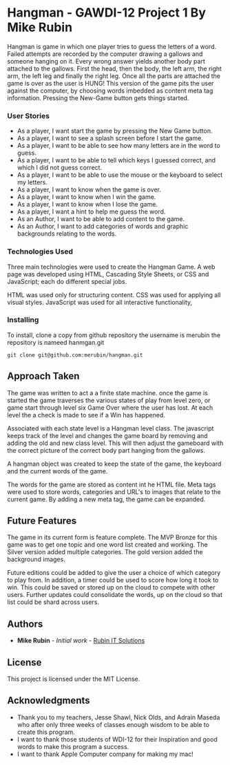 # Hangman - GAWDI-12 Project 1 By Mike Rubin

Hangman is game in which one player tries to guess the letters of a word. Failed attempts are recorded by the computer drawing a gallows and someone hanging on it. Every wrong answer yields another body part attached to the gallows.  First the head, then the body, the left arm, the right arm, the left leg and finally the right leg. Once all the parts are attached the game is over as the user is HUNG! This version of the game pits the user against the computer, by choosing words imbedded as content meta tag information. Pressing the New-Game button gets things started.


### User Stories

* As a player, I want start the game by pressing the New Game button.
* As a player, I want to see a splash screen before I start the game.
* As a player, I want to be able to see how many letters are in the word to guess.
* As a player, I want to be able to tell which keys I guessed correct, and which I did not guess correct.
* As a player, I want to be able to use the mouse or the keyboard to select my letters.
* As a player, I want to know when the game is over.
* As a player, I want to know when I win the game.
* As a player, I want to know when I lose the game.
* As a player, I want a hint to help me guess the word.
* As an Author, I want to be able to add content to the game.
* As an Author, I want to add categories of words and graphic backgrounds relating to the words.

### Technologies Used
Three main technologies were used to create the Hangman Game.  A web page was developed using HTML, Cascading Style Sheets, or CSS and JavaScript; each do different special jobs.

HTML was used only for structuring content.
CSS was used for applying all visual styles.
JavaScript was used for all interactive functionality,



### Installing

To install, clone a copy from github repository the username is merubin the repository is nameed hanmgan.git


```
git clone git@github.com:merubin/hangman.git

```

## Approach Taken

The game was written to act a a finite state machine. once the game is started the game traverses the various states of play from level zero, or game start through level six Game Over where the user has lost.  At each level the a check is made to see if a Win has happened.

Associated with each state level is a Hangman level class. The javascript keeps track of the level and changes the game board by removing and adding the old and new class level.  This will then adjust the gameboard with the correct picture of the correct body part hanging from the gallows.

A hangman object was created to keep the state of the game, the keyboard and the current words of the game.

The words for the game are stored as content int he HTML file.  Meta tags were used to store words, categories and URL's to images that relate to the current game.  By adding a new meta tag, the game can be expanded.


## Future Features

The game in its current form is feature complete.  The MVP Bronze for this game was to get one topic and one word list created and working.  The Silver version added multiple categories.  The gold version added the background images.

Future editions could be added to give the user a choice of which category to play from.  In addition, a timer could be used to score how long it took to win.  This could be saved or stored up on the cloud to compete with other users.  Further updates could consolidate the words, up on the cloud so that list could be shard across users.


## Authors

* **Mike Rubin** - *Initial work* - [Rubin IT Solutions](http://mike-rubin.com)


## License

This project is licensed under the MIT License.

## Acknowledgments

* Thank you to my teachers, Jesse Shawl, Nick Olds, and Adrain Maseda who after only three weeks of classes enough wisdom to be able to create this program.
* I want to thank those students of WDI-12 for their Inspiration and good words to make this program a success.
* I want to thank Apple Computer company for making my mac!
